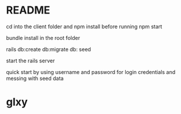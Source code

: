 # README

cd into the client folder and npm install before running npm start

bundle install in the root folder 

rails db:create db:migrate db: seed

start the rails server

quick start by using username and password for login credentials and messing with seed data

# glxy
